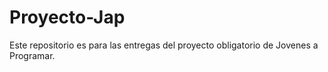 # Proyecto-Jap
 
 Este repositorio es para las entregas del proyecto obligatorio de Jovenes a Programar.
